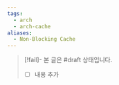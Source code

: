```yaml
---
tags:
  - arch
  - arch-cache
aliases:
  - Non-Blocking Cache
---
```

> [!fail]- 본 글은 #draft 상태입니다.
> - [ ] 내용 추가